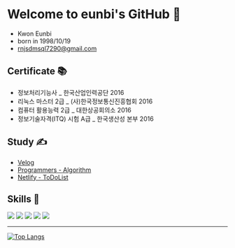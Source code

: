# **Welcome to eunbi's GitHub 👋**
 - Kwon Eunbi 
 - born in 1998/10/19
 - rnjsdmsql7290@gmail.com 
 
## Certificate 📚
- 정보처리기능사 _ 한국산업인력공단 2016 <br>
- 리눅스 마스터 2급 _ (사)한국정보통신진흥협회 2016  <br>
- 컴퓨터 활용능력 2급 _ 대한상공회의소 2016 <br>
- 정보기술자격(ITQ) 시험 A급 _ 한국생산성 본부 2016 <br>



## Study ✍️
- [Velog](https://velog.io/@eungbi) <br>
- [Programmers - Algorithm](https://velog.io/@eungbi/series/%ED%94%84%EB%A1%9C%EA%B7%B8%EB%9E%98%EB%A8%B8%EC%8A%A4%EC%BD%94%EB%94%A9%ED%85%8C%EC%8A%A4%ED%8A%B8) <br>
- [Netlify - ToDoList](https://grand-zabaione-b5a442.netlify.app/)


## Skills 🔎
<div>
	  <img src="https://img.shields.io/badge/javascript-%23F7DF1E.svg?&style=for-the-badge&logo=javascript&logoColor=black" />
	<img src="https://img.shields.io/badge/typescript-%233178C6.svg?&style=for-the-badge&logo=typescript&logoColor=white" />
	<img src="https://img.shields.io/badge/react-%2361DAFB.svg?&style=for-the-badge&logo=react&logoColor=black" />
	<img src="https://img.shields.io/badge/next.js-%23000000.svg?&style=for-the-badge&logo=next.js&logoColor=white" />
	<img src="https://img.shields.io/badge/github-%23181717.svg?&style=for-the-badge&logo=github&logoColor=white" />
</div>

---
[![Top Langs](https://github-readme-stats.vercel.app/api/top-langs/?username=kwoneungbi&layout=compact)](https://github.com/anuraghazra/github-readme-stats)

<!-- ---
![Anurag's GitHub stats](https://github-readme-stats.vercel.app/api?username=kwoneungbi&show_icons=true&theme=radical) -->
